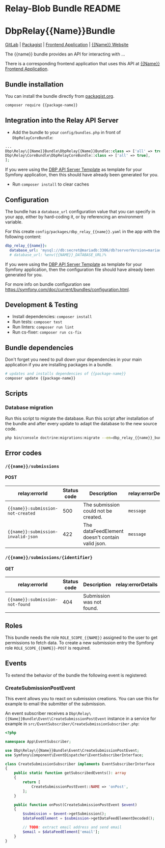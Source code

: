 Relay-Blob Bundle README
================================

<!--
This should act as a template README.md for a new Relay-API Bundle.
Just remove the parts that are not relevant to your bundle and
replace placeholders like "{{Name}}" with your bundle name and so on.

List of placeholders:
- {{name}}: Name of the bundle in lowercase, like "formalize"
- {{Name}}: Name of the bundle in camel case, like "Formalize"
- {{NAME}}: Name of the bundle in uppercase, like "FORMALIZE"
- {{bundle-path}}: GitLab bundle repository path, like "dbp/formalize/dbp-relay-formalize-bundle"
- {{package-name}}: Name of the bundle for packagist, like "dbp/relay-formalize-bundle"
- {{app-path}}: GitLab repository path of the frontend application, like "dbp/formalize/formalize"
-->

# DbpRelay{{Name}}Bundle

[GitLab](https://gitlab.tugraz.at/{{bundle-path}}) |
[Packagist](https://packagist.org/packages/{{package-name}}) |
[Frontend Application](https://gitlab.tugraz.at/{{app-path}}) |
[{{Name}} Website](https://dbp-demo.tugraz.at/site/software/{{name}}.html)

The {{name}} bundle provides an API for interacting with ...

There is a corresponding frontend application that uses this API at [{{Name}} Frontend Application](https://gitlab.tugraz.at/{{app-path}}).

## Bundle installation

You can install the bundle directly from [packagist.org](https://packagist.org/packages/{{package-name}}).

```bash
composer require {{package-name}}
```

## Integration into the Relay API Server

* Add the bundle to your `config/bundles.php` in front of `DbpRelayCoreBundle`:

```php
...
Dbp\Relay\{{Name}}Bundle\DbpRelay{{Name}}Bundle::class => ['all' => true],
Dbp\Relay\CoreBundle\DbpRelayCoreBundle::class => ['all' => true],
];
```

If you were using the [DBP API Server Template](https://gitlab.tugraz.at/dbp/relay/dbp-relay-server-template)
as template for your Symfony application, then this should have already been generated for you.

* Run `composer install` to clear caches

## Configuration

The bundle has a `database_url` configuration value that you can specify in your
app, either by hard-coding it, or by referencing an environment variable.

For this create `config/packages/dbp_relay_{{name}}.yaml` in the app with the following
content:

```yaml
dbp_relay_{{name}}:
  database_url: 'mysql://db:secret@mariadb:3306/db?serverVersion=mariadb-10.3.30'
  # database_url: %env({{NAME}}_DATABASE_URL)%
```

If you were using the [DBP API Server Template](https://gitlab.tugraz.at/dbp/relay/dbp-relay-server-template)
as template for your Symfony application, then the configuration file should have already been generated for you.

For more info on bundle configuration see <https://symfony.com/doc/current/bundles/configuration.html>.

## Development & Testing

* Install dependencies: `composer install`
* Run tests: `composer test`
* Run linters: `composer run lint`
* Run cs-fixer: `composer run cs-fix`

## Bundle dependencies

Don't forget you need to pull down your dependencies in your main application if you are installing packages in a bundle.

```bash
# updates and installs dependencies of {{package-name}}
composer update {{package-name}}
```

## Scripts

### Database migration

Run this script to migrate the database. Run this script after installation of the bundle and
after every update to adapt the database to the new source code.

```bash
php bin/console doctrine:migrations:migrate --em=dbp_relay_{{name}}_bundle
```

## Error codes

### `/{{name}}/submissions`

#### POST

| relay:errorId                       | Status code | Description                                     | relay:errorDetails | Example                          |
|-------------------------------------|-------------|-------------------------------------------------| ------------------ |----------------------------------|
| `{{name}}:submission-not-created`  | 500         | The submission could not be created.            | `message`          | `['message' => 'Error message']` |
| `{{name}}:submission-invalid-json` | 422         | The dataFeedElement doesn't contain valid json. | `message`          |                                  |

### `/{{name}}/submissions/{identifier}`

#### GET

| relay:errorId                    | Status code | Description               | relay:errorDetails | Example |
| -------------------------------- | ----------- | ------------------------- | ------------------ | ------- |
| `{{name}}:submission-not-found` | 404         | Submission was not found. |                    |         |

## Roles

This bundle needs the role `ROLE_SCOPE_{{NAME}}` assigned to the user to get permissions to fetch data.
To create a new submission entry the Symfony role `ROLE_SCOPE_{{NAME}}-POST` is required.

## Events

To extend the behavior of the bundle the following event is registered:

### CreateSubmissionPostEvent

This event allows you to react on submission creations.
You can use this for example to email the submitter of the submission.

An event subscriber receives a `Dbp\Relay\{{Name}}Bundle\Event\CreateSubmissionPostEvent` instance
in a service for example in `src/EventSubscriber/CreateSubmissionSubscriber.php`:

```php
<?php

namespace App\EventSubscriber;

use Dbp\Relay\{{Name}}Bundle\Event\CreateSubmissionPostEvent;
use Symfony\Component\EventDispatcher\EventSubscriberInterface;

class CreateSubmissionSubscriber implements EventSubscriberInterface
{
    public static function getSubscribedEvents(): array
    {
        return [
            CreateSubmissionPostEvent::NAME => 'onPost',
        ];
    }

    public function onPost(CreateSubmissionPostEvent $event)
    {
        $submission = $event->getSubmission();
        $dataFeedElement = $submission->getDataFeedElementDecoded();

        // TODO: extract email address and send email
        $email = $dataFeedElement['email'];
    }
}
```
